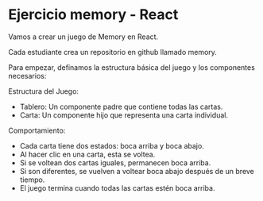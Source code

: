 # Ejercicio memory - React

Vamos a crear un juego de Memory en React.

Cada estudiante crea un repositorio en github llamado memory.

Para empezar, definamos la estructura básica del juego y los componentes necesarios:

Estructura del Juego:
* Tablero: Un componente padre que contiene todas las cartas.
* Carta: Un componente hijo que representa una carta individual.

Comportamiento:
* Cada carta tiene dos estados: boca arriba y boca abajo.
* Al hacer clic en una carta, esta se voltea.
* Si se voltean dos cartas iguales, permanecen boca arriba.
* Si son diferentes, se vuelven a voltear boca abajo después de un breve tiempo.
* El juego termina cuando todas las cartas estén boca arriba.